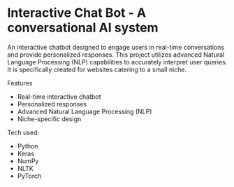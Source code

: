 # Interactive Chat Bot - A conversational AI system
An interactive chatbot designed to engage users in real-time conversations and provide personalized responses. This project utilizes advanced Natural Language Processing (NLP) capabilities to accurately interpret user queries. It is specifically created for websites catering to a small niche.

Features
- Real-time interactive chatbot
- Personalized responses
- Advanced Natural Language Processing (NLP)
- Niche-specific design

Tech used:
* Python
* Keras
* NumPy
* NLTK
* PyTorch
